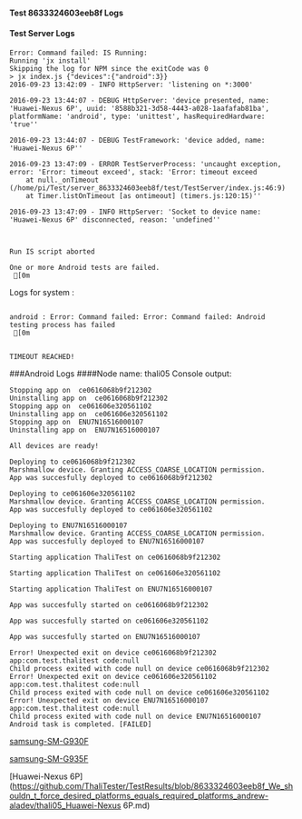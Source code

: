 #### Test 8633324603eeb8f Logs

#### Test Server Logs
```
Error: Command failed: IS Running:
Running 'jx install'
Skipping the log for NPM since the exitCode was 0
> jx index.js {"devices":{"android":3}}
2016-09-23 13:42:09 - INFO HttpServer: 'listening on *:3000'

2016-09-23 13:44:07 - DEBUG HttpServer: 'device presented, name: 'Huawei-Nexus 6P', uuid: '8588b321-3d58-4443-a028-1aafafab81ba', platformName: 'android', type: 'unittest', hasRequiredHardware: 'true''

2016-09-23 13:44:07 - DEBUG TestFramework: 'device added, name: 'Huawei-Nexus 6P''

2016-09-23 13:47:09 - ERROR TestServerProcess: 'uncaught exception, error: 'Error: timeout exceed', stack: 'Error: timeout exceed
    at null._onTimeout (/home/pi/Test/server_8633324603eeb8f/test/TestServer/index.js:46:9)
    at Timer.listOnTimeout [as ontimeout] (timers.js:120:15)''

2016-09-23 13:47:09 - INFO HttpServer: 'Socket to device name: 'Huawei-Nexus 6P' disconnected, reason: 'undefined''


 
Run IS script aborted
 
One or more Android tests are failed.
 [0m

```


Logs for system : 
```

android : Error: Command failed: Error: Command failed: Android testing process has failed
 [0m


TIMEOUT REACHED!
```
###Android Logs
####Node name: thali05
Console output:
```
Stopping app on  ce0616068b9f212302
Uninstalling app on  ce0616068b9f212302
Stopping app on  ce061606e320561102
Uninstalling app on  ce061606e320561102
Stopping app on  ENU7N16516000107
Uninstalling app on  ENU7N16516000107

All devices are ready!

Deploying to ce0616068b9f212302
Marshmallow device. Granting ACCESS_COARSE_LOCATION permission.
App was succesfully deployed to ce0616068b9f212302

Deploying to ce061606e320561102
Marshmallow device. Granting ACCESS_COARSE_LOCATION permission.
App was succesfully deployed to ce061606e320561102

Deploying to ENU7N16516000107
Marshmallow device. Granting ACCESS_COARSE_LOCATION permission.
App was succesfully deployed to ENU7N16516000107

Starting application ThaliTest on ce0616068b9f212302

Starting application ThaliTest on ce061606e320561102

Starting application ThaliTest on ENU7N16516000107

App was succesfully started on ce0616068b9f212302

App was succesfully started on ce061606e320561102

App was succesfully started on ENU7N16516000107

Error! Unexpected exit on device ce0616068b9f212302 app:com.test.thalitest code:null 
Child process exited with code null on device ce0616068b9f212302
Error! Unexpected exit on device ce061606e320561102 app:com.test.thalitest code:null 
Child process exited with code null on device ce061606e320561102
Error! Unexpected exit on device ENU7N16516000107 app:com.test.thalitest code:null 
Child process exited with code null on device ENU7N16516000107
Android task is completed. [FAILED]
```
[samsung-SM-G930F](https://github.com/ThaliTester/TestResults/blob/8633324603eeb8f_We_shouldn_t_force_desired_platforms_equals_required_platforms_andrew-aladev/thali05_samsung-SM-G930F.md)

[samsung-SM-G935F](https://github.com/ThaliTester/TestResults/blob/8633324603eeb8f_We_shouldn_t_force_desired_platforms_equals_required_platforms_andrew-aladev/thali05_samsung-SM-G935F.md)

[Huawei-Nexus 6P](https://github.com/ThaliTester/TestResults/blob/8633324603eeb8f_We_shouldn_t_force_desired_platforms_equals_required_platforms_andrew-aladev/thali05_Huawei-Nexus 6P.md)




